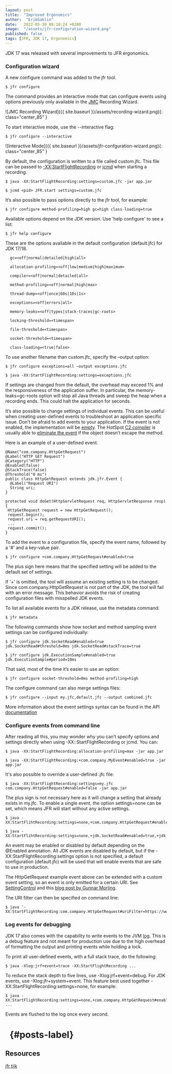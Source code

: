 ```yaml
---
layout: post
title:  "Improved Ergonomics"
author:  "ErikGahlin"
date:   2022-05-30 08:10:24 +0200
image:  "/assets/jfr-configuration-wizard.png"
published: false
tags: [JFR, JDK 17, Ergonomics]
---
```


JDK 17 was released with several improvements to JFR ergonomics. 

### Configuration wizard

A new configure command was added to the jfr tool.

    $ jfr configure

The command provides an interactive mode that can configure events using options previously only available in the [JMC](https://www.oracle.com/java/technologies/javase/products-jmc8-downloads.html) Recording Wizard.

![JMC Recording Wizard]({{ site.baseurl }}/assets/recording-wizard.png){: class="center_85" }

To start interactive mode, use the --interactive flag:

    $ jfr configure --interactive

![Interactive Mode]({{ site.baseurl }}/assets/jfr-confguration-wizard.png){: class="center_85" }

By default, the configuration is written to a file called custom.jfc. This file can be passed to [-XX:StartFlightRecording](https://docs.oracle.com/en/java/javase/17/docs/specs/man/java.html) or [jcmd](https://docs.oracle.com/en/java/javase/17/docs/specs/man/jcmd.html) when starting a recording. 

    $ java -XX:StartFlightRecording:settings=custom.jfc -jar app.jar

    $ jcmd <pid> JFR.start settings=custom.jfc 

It’s also possible to pass options directly to the jfr tool, for example:

    $ jfr configure method-profiling=high gc=high class-loading=true 

Available options depend on the JDK version. Use 'help configure' to see a list:

    $ jfr help configure 

These are the options available in the default configuration (default.jfc) for JDK 17/18.

      gc=<off|normal|detailed|high|all>

      allocation-profiling=<off|low|medium|high|maximum>

      compiler=<off|normal|detailed|all>

      method-profiling=<off|normal|high|max>

      thread-dump=<off|once|60s|10s|1s>

      exceptions=<off|errors|all>

      memory-leaks=<off|types|stack-traces|gc-roots>

      locking-threshold=<timespan>

      file-threshold=<timespan>

      socket-threshold=<timespan>

      class-loading=<true|false>

To use another filename than custom.jfc, specify the –output option:

    $ jfr configure exceptions=all –output exceptions.jfc

    $ java -XX:StartFlightRecording:settings=exceptions.jfc

If settings are changed from the default, the overhead may exceed 1% and the responsiveness of the application suffer. In particular, the memory-leaks=gc-roots option will stop all Java threads and sweep the heap when a recording ends. This could halt the application for seconds.

It’s also possible to change settings of individual events. This can be useful when creating user-defined events to troubleshoot an application specific issue. Don’t be afraid to add events to your application. If the event is not enabled, the implementation will be [empty](https://github.com/openjdk/jdk/blob/master/src/jdk.jfr/share/classes/jdk/jfr/Event.java). The HotSpot [C2 compiler](https://openjdk.java.net/groups/hotspot/docs/HotSpotGlossary.html) is usually able to [eliminate the event](https://youtu.be/xrdLLx6YoDM?t=1456) if the object doesn’t escape the method.

Here is an example of a user-defined event.

    @Name("com.company.HttpGetRequest")
    @Label("HTTP GET Request")
    @Category("HTTP")
    @Enabled(false)
    @StackTrace(false)
    @Threshold("0 ms")
    public class HttpGetRequest extends jdk.jfr.Event {
      @Label("Request URI")
      String uri;
    }
    
    protected void doGet(HttpServletRequest req, HttpServletResponse resp) {
     HttpGetRequest request = new HttpGetRequest();
     request.begin();
     request.uri = req.getRequestURI();
     ...
     request.commit();
    }
    
To add the event to a configuration file, specify the event name, followed by a '#' and a key-value pair.
    
    $ jfr configure +com.company.HttpGetRequest#enabled=true

The plus sign here means that the specified setting will be added to the default set of settings.

If '+' is omitted, the tool will assume an existing setting is to be changed. Since com.company.HttpGetRequest is not part of the JDK, the tool will fail with an error message. This behavior  avoids the risk of creating configuration files with misspelled JDK events. 

To list all available events for a JDK release, use the metadata command:

    $ jfr metadata

The following commands show how socket and method sampling event settings can be configured individually:

    $ jfr configure jdk.SocketRead#enabled=true jdk.SocketRead#threshold=0ms jdk.SocketRead#stackTrace=true

    $ jfr configure jdk.ExecutionSample#enabled=true jdk.ExecutionSample#period=10ms 

That said, most of the time it’s easier to use an option:

    $ jfr configure socket-threshold=0ms method-profiling=high

The configure command can also merge settings files:

    $ jfr configure --input my.jfc,default.jfc --output combined.jfc
    
More information about the event settings syntax can be found in the API [documentation](https://docs.oracle.com/en/java/javase/17/docs/api/jdk.jfr/jdk/jfr/package-summary.html) 

### Configure events from command line

After reading all this, you may wonder why you can’t specify options and settings directly when using -XX::StartFlightRecording or jcmd. You can:

    $ java -XX:StartFlightRecording:allocation-profiling=max -jar app.jar

    $ java -XX:StartFlightRecording:+com.company.MyEvent#enabled=true -jar app.jar

It's also possible to override a user-defined .jfc file:

    $ java -XX:StartFlightRecording:settings=my.jfc com.company.HttpGetRequest#enabled=false -jar app.jar

The plus sign is not necessary here as it will change a setting that already exists in my.jfc. To enable a single event, the option settings=none can be set, which means JFR will start without any active settings. 

    $ java -XX:StartFlihtRecording:settings=none,+com.company.HttpGetRequest#enabled=true

    $ java -XX:StartFlihtRecording:settings=none,+jdk.SocketRead#enabled=true,+jdk.SocketRead#threshold=1ms 
    
An event may be enabled or disabled by default depending on the @Enabled annotation. All JDK events are disabled by default, but if the -XX:StartFlightRecording:settings option is not specified, a default configuration (default.jfc) will be used that will enable events that are safe to use in production.

The HttpGetRequest example event above can be extended with a custom event setting, so an event is only emitted for a certain URI. See [SettingControl](https://docs.oracle.com/en/java/javase/17/docs/api/jdk.jfr/jdk/jfr/SettingControl.html) and this [blog post by Gunnar Morling](https://www.morling.dev/blog/rest-api-monitoring-with-custom-jdk-flight-recorder-events/).

The URI filter can then be specified on command line:

    $ java '-XX:StartFlightRecording:com.company.HttpGetRequest#uriFilter=https://www.example.com/list/.*' 


### Log events for debugging

JDK 17 also comes with the capability to write events to the JVM [log](https://openjdk.java.net/jeps/158). This is a debug feature and not meant for production use due to the high overhead of formatting the output and printing events while holding a lock.

To print all user-defined events, with a full stack trace, do the following:

    $ java -Xlog:jrf+event=trace -XX:StartFlightRecording ...

To reduce the stack depth to five lines, use -Xlog:jrf+event=debug. For JDK events, use -Xlog:jfr+system+event. This feature best used together -XX:StartFlightRecording:settings=none, for example:

    $ java -XX:StartFlightRecording:settings=none,+com.company.HttpGetRequest#enabled=true ...

Events are flushed to the log once every second.

# &nbsp; {#posts-label}

## Resources

[jfr tiik](https://docs.oracle.com/en/java/javase/17/docs/specs/man/jfr.html)



